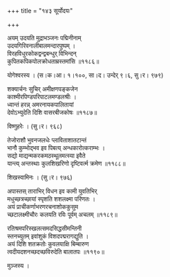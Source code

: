 +++
title = "१४३ सूर्योदयः"

+++


अयम् उदयति मुद्राभञ्जनः पद्मिनीनाम्   
उदयगिरिवनालीबालमन्दारपुष्पम् ।  
विरहविधुरकोकद्वन्द्वबन्धुर् विभिन्दन्   
कुपितकपिकपोलक्रोधताम्रस्तमांसि ॥११८६॥  


योगेश्वरस्य । (स।क।आ। १।१००, सा।द। उन्देर् ९।६, सु।र। ९७९)  


शक्यार्चनः सुचिर् अमीक्षणपङ्कजेन  
काश्मीरपिण्डपरिपाटलमण्डलश्रीः ।  
ध्वान्तं हरन्न् अमरनायकपालितायां  
देवोऽभ्युदेति दिशि वासरबीजकोषः ॥११८७॥  


विष्णुहरेः । (सु।र। ९६८)  


तेजोराशौ भुवनजलधेः प्लाविताशातटान्तं  
भानौ कुम्भोद्भव इव पिबत्य् अन्धकारोत्कराम्भः ।  
सद्यो माद्यन्मकरकमठस्थूलमत्स्या इवैते  
यान्त्य् अन्तस्थाः कुलशिखरिणो दृष्टिवर्त्म क्रमेण ॥११८८॥  


शिखस्वामिनः । (सु।र। ९७६)  


अपास्तस् ताराभिर् विधन इव कामी युवतिभिर्   
मधुच्छत्रच्छायां स्पृशति शशलक्ष्मा परिणतः ।  
अयं प्राचीकर्णाभरणरचनाशोककुसुम  
च्छटालक्ष्मीचौरः कलयति रविः पूर्वम् अचलम् ॥११८९॥  


रतिश्रमपरिस्खलत्समदसिद्धसीमन्तिनी  
स्तनच्युतम् इवांशुकं विशदपद्मरागद्युति ।  
अयं दिशि शतक्रतोः कुवलयाक्षि बिम्बारुण  
त्वदीयदशनच्छदच्छविरुदेति बालातपः ॥११९०॥  


मुञ्जस्य ।  


